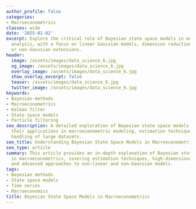 ```yaml
---
author_profile: false
categories:
- Macroeconometrics
classes: wide
date: '2025-01-02'
excerpt: Explore the critical role of Bayesian state space models in macroeconometric
  analysis, with a focus on linear Gaussian models, dimension reduction, and non-linear
  or non-Gaussian extensions.
header:
  image: /assets/images/data_science_6.jpg
  og_image: /assets/images/data_science_6.jpg
  overlay_image: /assets/images/data_science_6.jpg
  show_overlay_excerpt: false
  teaser: /assets/images/data_science_6.jpg
  twitter_image: /assets/images/data_science_6.jpg
keywords:
- Bayesian methods
- Macroeconometrics
- Kalman filter
- State space models
- Particle filtering
seo_description: A detailed exploration of Bayesian state space models, including
  their applications in macroeconometric modeling, estimation techniques, and the
  handling of large datasets.
seo_title: Understanding Bayesian State Space Models in Macroeconometrics
seo_type: article
summary: This article provides an in-depth explanation of Bayesian state space models
  in macroeconometrics, covering estimation techniques, high-dimensional data challenges,
  and advanced approaches to non-linear and non-Gaussian models.
tags:
- Bayesian methods
- State space models
- Time series
- Macroeconomics
title: Bayesian State Space Models in Macroeconometrics
---
```


